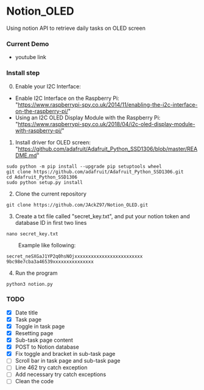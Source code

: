 # Notion_OLED
Using notion API to retrieve daily tasks on OLED screen

### Current Demo
- youtube link

### Install step
0. Enable your I2C Interface:
- Enable I2C Interface on the Raspberry Pi:  
"https://www.raspberrypi-spy.co.uk/2014/11/enabling-the-i2c-interface-on-the-raspberry-pi/"
- Using an I2C OLED Display Module with the Raspberry Pi:  
"https://www.raspberrypi-spy.co.uk/2018/04/i2c-oled-display-module-with-raspberry-pi/"
1. Install driver for OLED screen:  
"https://github.com/adafruit/Adafruit_Python_SSD1306/blob/master/README.md"
```
sudo python -m pip install --upgrade pip setuptools wheel
git clone https://github.com/adafruit/Adafruit_Python_SSD1306.git
cd Adafruit_Python_SSD1306
sudo python setup.py install
```
2. Clone the current repository
```
git clone https://github.com/JAckZ97/Notion_OLED.git
```
3. Create a txt file called "secret_key.txt", and put your notion token and database ID in first two lines
```
nano secret_key.txt
```
&nbsp;&nbsp;&nbsp;&nbsp;&nbsp;&nbsp;&nbsp;&nbsp;Example like following:
```
secret_neSXGaJ1YP2q0hsNOjxxxxxxxxxxxxxxxxxxxxxxxxx
9bc98e7cba3a46539xxxxxxxxxxxxxxx
```
4. Run the program
```
python3 notion.py
```

### TODO
- [x] Date title
- [x] Task page
- [x] Toggle in task page
- [x] Resetting page
- [x] Sub-task page content
- [x] POST to Notion database
- [x] Fix toggle and bracket in sub-task page
- [ ] Scroll bar in task page and sub-task page
- [ ] Line 462 try catch exception
- [ ] Add necessary try catch exceptions
- [ ] Clean the code

